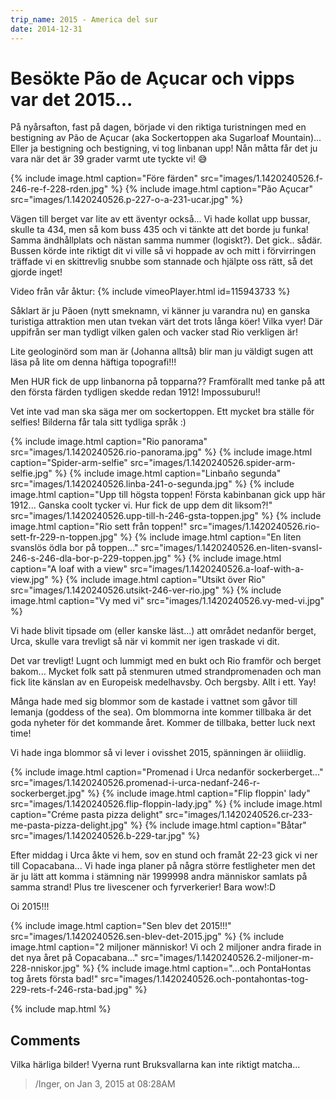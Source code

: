 ```yaml
---
trip_name: 2015 - America del sur
date: 2014-12-31
---
```


# Besökte Pão de Açucar och vipps var det 2015...

På nyårsafton, fast på dagen, började vi den riktiga turistningen med en bestigning av Pão de Açucar (aka Sockertoppen aka Sugarloaf Mountain)... Eller ja bestigning och bestigning, vi tog linbanan upp! Nån måtta får det ju vara när det är 39 grader varmt ute tyckte vi! 😅

{% include image.html caption="Före färden" src="images/1.1420240526.f-246-re-f-228-rden.jpg" %}
{% include image.html caption="Pão Açucar" src="images/1.1420240526.p-227-o-a-231-ucar.jpg" %}

Vägen till berget var lite av ett äventyr också... Vi hade kollat upp bussar, skulle ta 434, men så kom buss 435 och vi tänkte att det borde ju funka! Samma ändhållplats och nästan samma nummer (logiskt?). Det gick.. sådär. Bussen körde inte riktigt dit vi ville så vi hoppade av och mitt i förvirringen träffade vi en skittrevlig snubbe som stannade och hjälpte oss rätt, så det gjorde inget!

Video från vår åktur:
{% include vimeoPlayer.html id=115943733 %}

Såklart är ju Pãoen (nytt smeknamn, vi känner ju varandra nu) en ganska turistiga attraktion men utan tvekan värt det trots långa köer! Vilka vyer! Där uppifrån ser man tydligt vilken galen och vacker stad Rio verkligen är!

Lite geologinörd som man är (Johanna alltså) blir man ju väldigt sugen att läsa på lite om denna häftiga topografi!!!

Men HUR fick de upp linbanorna på topparna?? Framförallt med tanke på att den första färden tydligen skedde redan 1912! Impossuburu!!

Vet inte vad man ska säga mer om sockertoppen. Ett mycket bra ställe för selfies! Bilderna får tala sitt tydliga språk :)

{% include image.html caption="Rio panorama" src="images/1.1420240526.rio-panorama.jpg" %}
{% include image.html caption="Spider-arm-selfie" src="images/1.1420240526.spider-arm-selfie.jpg" %}
{% include image.html caption="Linbaño segunda" src="images/1.1420240526.linba-241-o-segunda.jpg" %}
{% include image.html caption="Upp till högsta toppen! Första kabinbanan gick upp här 1912... Ganska coolt tycker vi. Hur fick de upp dem dit liksom?!" src="images/1.1420240526.upp-till-h-246-gsta-toppen.jpg" %}
{% include image.html caption="Rio sett från toppen!" src="images/1.1420240526.rio-sett-fr-229-n-toppen.jpg" %}
{% include image.html caption="En liten svanslös ödla bor på toppen..." src="images/1.1420240526.en-liten-svansl-246-s-246-dla-bor-p-229-toppen.jpg" %}
{% include image.html caption="A loaf with a view" src="images/1.1420240526.a-loaf-with-a-view.jpg" %}
{% include image.html caption="Utsikt över Rio" src="images/1.1420240526.utsikt-246-ver-rio.jpg" %}
{% include image.html caption="Vy med vi" src="images/1.1420240526.vy-med-vi.jpg" %}

Vi hade blivit tipsade om (eller kanske läst...) att området nedanför berget, Urca, skulle vara trevligt så när vi kommit ner igen traskade vi dit.

Det var trevligt! Lugnt och lummigt med en bukt och Rio framför och berget bakom... Mycket folk satt på stenmuren utmed strandpromenaden och man fick lite känslan av en Europeisk medelhavsby. Och bergsby. Allt i ett. Yay!

Många hade med sig blommor som de kastade i vattnet som gåvor till Iemanja (goddess of the sea). Om blommorna inte kommer tillbaka är det goda nyheter för det kommande året. Kommer de tillbaka, better luck next time!

Vi hade inga blommor så vi lever i ovisshet 2015, spänningen är oliiidlig.

{% include image.html caption="Promenad i Urca nedanför sockerberget..." src="images/1.1420240526.promenad-i-urca-nedanf-246-r-sockerberget.jpg" %}
{% include image.html caption="Flip floppin' lady" src="images/1.1420240526.flip-floppin-lady.jpg" %}
{% include image.html caption="Créme pasta pizza delight" src="images/1.1420240526.cr-233-me-pasta-pizza-delight.jpg" %}
{% include image.html caption="Båtar" src="images/1.1420240526.b-229-tar.jpg" %}

Efter middag i Urca åkte vi hem, sov en stund och framåt 22-23 gick vi ner till Copacabana... Vi hade inga planer på några större festligheter men det är ju lätt att komma i stämning när 1999998 andra människor samlats på samma strand! Plus tre livescener och fyrverkerier! Bara wow!:D

Oi 2015!!!

{% include image.html caption="Sen blev det 2015!!!" src="images/1.1420240526.sen-blev-det-2015.jpg" %}
{% include image.html caption="2 miljoner människor! Vi och 2 miljoner andra firade in det nya året på Copacabana..." src="images/1.1420240526.2-miljoner-m-228-nniskor.jpg" %}
{% include image.html caption="...och PontaHontas tog årets första bad!" src="images/1.1420240526.och-pontahontas-tog-229-rets-f-246-rsta-bad.jpg" %}

{% include map.html %}

## Comments

Vilka härliga bilder! Vyerna runt Bruksvallarna kan inte riktigt matcha...
> /Inger, on Jan 3, 2015 at 08:28AM

